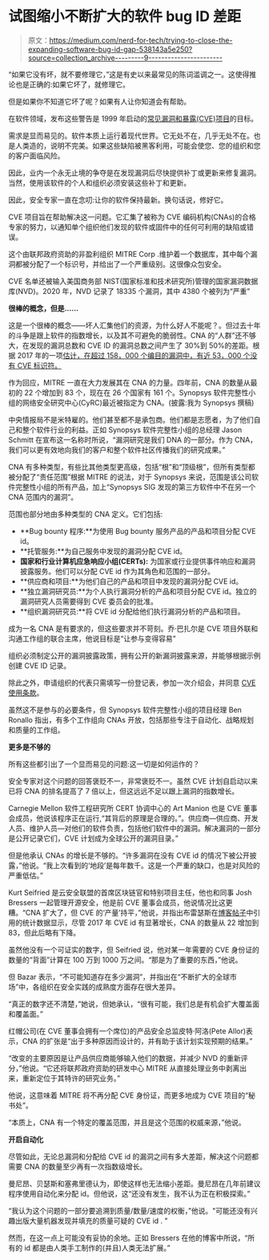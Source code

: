 # 试图缩小不断扩大的软件 bug ID 差距

> 原文：<https://medium.com/nerd-for-tech/trying-to-close-the-expanding-software-bug-id-gap-538143a5e250?source=collection_archive---------9----------------------->

“如果它没有坏，就不要修理它，”这是有史以来最常见的陈词滥调之一。这使得推论也是正确的:如果它坏了，就修理它。

但是如果你不知道它坏了呢？如果有人让你知道会有帮助。

在软件领域，发布这些警告是 1999 年启动的[常见漏洞和暴露(CVE)项目](https://cve.mitre.org/cve/cna.html)的目标。

需求是显而易见的。软件本质上运行着现代世界。它无处不在，几乎无处不在。也是人类造的，说明不完美。如果这些缺陷被黑客利用，可能会使您、您的组织和您的客户面临风险。

因此，业内一个永无止境的争夺是在发现漏洞后尽快提供补丁或更新来修复漏洞。当然，使用该软件的个人和组织必须安装这些补丁和更新。

因此，安全专家一直在念叨:让你的软件保持最新。换句话说，修好它。

CVE 项目旨在帮助解决这一问题。它汇集了被称为 CVE 编码机构(CNAs)的合格专家的努力，以通知单个组织他们发现的软件或固件中的任何可利用的缺陷或错误。

这个由联邦政府资助的非盈利组织 MITRE Corp .维护着一个数据库，其中每个漏洞都被分配了一个标识号，并给出了一个严重级别。这很像众包安全。

CVE 名单还被输入美国商务部 NIST(国家标准和技术研究所)管理的国家漏洞数据库(NVD)。2020 年，NVD 记录了 18335 个漏洞，其中 4380 个被列为“严重”

**很棒的概念，但是……**

这是一个很棒的概念——坏人汇集他们的资源，为什么好人不能呢？。但过去十年的斗争是跟上软件的指数增长，以及其不可避免的脆弱性。CNA 的“人群”还不够大，在发现的漏洞总数和 CVE ID 的漏洞总数之间产生了 30%到 50%的差距。根据 2017 年的一项[估计，在超过 158，000 个编目的漏洞中，有近 53，000 个没有 CVE 标识符。](http://www.csoonline.com/article/3204568/application-security/closing-the-cve-gap-is-mitre-up-to-it.html)

作为回应，MITRE 一直在大力发展其在 CNA 的力量。四年前，CNA 的数量从最初的 22 个增加到 83 个，现在在 26 个国家有 161 个。Synopsys 软件完整性小组的网络安全研究中心(CyRC)最近被指定为 CNA。(披露:我为 Synopsys 撰稿)

中央情报局不是米特雇的。他们甚至都不是承包商。他们都是志愿者，为了他们自己和整个软件行业的利益。正如 Synopsys 软件完整性小组的总经理 Jason Schmitt 在宣布这一名称时所说，“漏洞研究是我们 DNA 的一部分。作为 CNA，我们可以更有效地向我们的客户和整个软件社区传播我们的研究成果。”

CNA 有多种类型，有些比其他类型更高级，包括“根”和“顶级根”，但所有类型都被分配了“责任范围”根据 MITRE 的说法，对于 Synopsys 来说，范围是该公司软件完整性小组的所有产品，加上“Synopsys SIG 发现的第三方软件中不在另一个 CNA 范围内的漏洞”。

范围也部分地由多种类型的 CNA 定义。它们包括:

*   **Bug bounty 程序:**为使用 Bug bounty 服务产品的产品和项目分配 CVE id。
*   **托管服务:**为自己服务中发现的漏洞分配 CVE id。
*   **国家和行业计算机应急响应小组(CERTs):** 为国家或行业提供事件响应和漏洞披露服务。他们可以分配 CVE id 作为其角色和范围的一部分。
*   **供应商和项目:**为他们自己的产品和项目中发现的漏洞分配 CVE id。
*   **独立漏洞研究员:**为个人执行漏洞分析的产品和项目分配 CVE id。独立的漏洞研究人员需要得到 CVE 委员会的批准。
*   **组织漏洞研究员:**将 CVE id 分配给他们执行漏洞分析的产品和项目。

成为一名 CNA 是有要求的，但这些要求并不苛刻。乔·巴扎尔是 CVE 项目外联和沟通工作组的联合主席，他说目标是“让参与变得容易”

组织必须制定公开的漏洞披露政策，拥有公开的新漏洞披露来源，并能够根据示例创建 CVE ID 记录。

除此之外，申请组织的代表只需填写一份登记表，参加一次介绍会，并同意 [CVE 使用条款](https://cve.mitre.org/about/termsofuse.html)。

虽然这不是参与的必要条件，但 Synopsys 软件完整性小组的项目经理 Ben Ronallo 指出，有多个工作组向 CNAs 开放，包括那些专注于自动化、战略规划和质量的工作组。

**更多是不够的**

所有这些都引出了一个显而易见的问题:这一切是如何运作的？

安全专家对这个问题的回答褒贬不一，非常褒贬不一。虽然 CVE 计划自启动以来已将 CNA 的排名提高了 7 倍以上，但这远远不足以跟上漏洞的指数增长。

Carnegie Mellon 软件工程研究所 CERT 协调中心的 Art Manion 也是 CVE 董事会成员，他说该程序正在运行,“其背后的原理是合理的。”。供应商—供应商、开发人员、维护人员—对他们的软件负责，包括他们软件中的漏洞。解决漏洞的一部分是公开记录它们，CVE 计划成为全球公开的漏洞目录。”

但是他承认 CNAs 的增长是不够的。“许多漏洞在没有 CVE id 的情况下被公开披露，”他说。“我上次看到的‘地段’是每年数千。这是一个严重的缺口，也是对风险的严重低估。”

Kurt Seifried 是云安全联盟的首席区块链官和特别项目主任，他也和同事 Josh Bressers 一起管理开源安全，他是前 CVE 董事会成员，他说情况比这更糟。“CNA 扩大了，但 CVE 的‘产量’持平，”他说，并指出布雷瑟斯在[博客帖子](https://opensourcesecurity.io/2021/03/30/its-time-to-fix-cve/)中引用的统计数据显示，尽管 2017 年 CVE id 有显著增长，CNA 的数量从 22 增加到 83，但此后略有下降。

虽然他没有一个可证实的数字，但 Seifried 说，他对某一年需要的 CVE 身份证的数量的“背面”计算在 100 万到 1000 万之间。“那是为了重要的东西，”他说。

但 Bazar 表示，“不可能知道存在多少漏洞”，并指出在“不断扩大的全球市场”中，各组织在安全实践的成熟度方面存在很大差异。

“真正的数字还不清楚，”她说，但她承认，“很有可能，我们总是有机会扩大覆盖面和覆盖面。”

红帽公司(在 CVE 董事会拥有一个席位)的产品安全总监皮特·阿洛(Pete Allor)表示，CNA 的扩张是“出于多种原因而设计的，并有助于该计划实现预期的结果。”

“改变的主要原因是让产品供应商能够输入他们的数据，并减少 NVD 的重新评分，”他说。“它还将联邦政府资助的研发中心 MITRE 从直接处理业务中剥离出来，重新定位于其特许的研究业务。”

他说，这意味着 MITRE 将不再分配 CVE 身份证，而更多地成为 CVE 项目的“秘书处”。

“本质上，CNA 有一个特定的覆盖范围，并且是这个范围的权威来源，”他说。

**开启自动化**

尽管如此，无论总漏洞和分配给 CVE id 的漏洞之间有多大差距，解决这个问题都需要 CNA 的数量至少再有一次指数级增长。

曼尼昂、贝瑟斯和塞弗里德认为，即使这样也无法缩小差距。曼尼昂在几年前建议程序使用自动化来分配 id。但他说，这“还没有发生，我不认为正在积极探索。”

“我认为这个问题的一部分要追溯到质量/数量/速度的权衡，”他说。"可能还没有兴趣出版大量机器发现并填充的质量可疑的 CVE id . "

然而，在这一点上可能没有妥协的余地。正如 Bressers 在他的博客中所说，“所有的 id 都是由人类手工制作的(并且)人类无法扩展。”